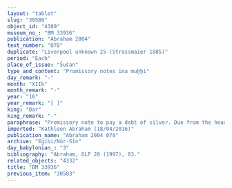 ```yaml
---
layout: "tablet"
slug: "30580"
object_id: "4389"
museum_no_: "BM 33936"
publication: "Abraham 2004"
text_number: "078"
duplicate: "Liverpool unknown 25 (Strassmaier 1885)"
period: "Each"
place_of_issue: "Šušan"
type_and_content: "Promissory notes ina muẖẖi"
day_remark: "-"
month: "XIIb"
month_remark: "-"
year: "16"
year_remark: "[ ]"
king: "Dar"
king_remark: "-"
paraphrase: "Promissory note to pay a debt of silver. Due from the head of the Egibi family to the Governor of Kish through an intermediary.<br /> <strong>B</strong> should pay 23 minas of medium quality silver, of which 1/8 is alloy, that are due from him to <strong>A </strong>in Ayyar in Babylon. He does not have to pay interest (<em>ina qaqqadi</em>). He owes the silver because <strong>A</strong> paid it (<em>it-ta-din</em> [<em>nadānu</em>]), on <strong>B</strong>&#39;s orders (<em>ina q&iacute;-bit</em> [<em>ina qibi</em>]) to one of his creditors (<em>rā&scaron;&ucirc;</em>), namely <strong>C</strong>, Governor of Kish (<em>&scaron;ākin ṭēmi</em>). Names of 12 witnesses and the scribe.<br /> <br /> <strong>A</strong>=Nab&ucirc;-uballissu (wr.-<em>&uacute;-bal-liṭ-su</em>)/Nab&ucirc;-kē&scaron;ir//Eda-ēṭir;&nbsp;<strong>B</strong>=&Scaron;irku/Iddinaya//Egibi (=Marduk-nāṣir-apli/Itti-Marduk-balāṭu//Egibi);&nbsp;<strong>C</strong>=Zababa-iddin/Etellu//Ahhū, (<em>&scaron;ākin ṭēmi</em> of Ki&scaron;)"
imported: "Kathleen Abraham (18/04/2016)"
publication_name: "Abraham 2004 078"
archive: "Egibi/Nūr-Sîn"
day_babylonian_: "3"
bibliography: "Abraham, OLP 28 (1997), 83."
related_objects: "4332"
title: "BM 33936"
previous_item: "30583"
---
```

